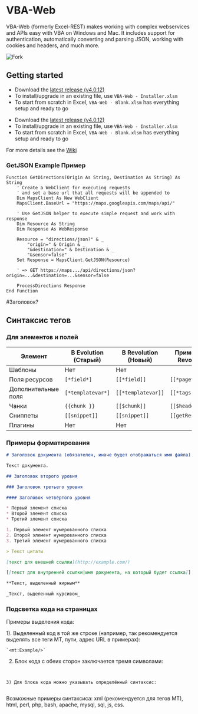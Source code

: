 VBA-Web
=

VBA-Web (formerly Excel-REST) makes working with complex webservices and APIs easy with VBA on Windows and Mac. It includes support for authentication, automatically converting and parsing JSON, working with cookies and headers, and much more.

<img src="http://saahov.ru/assets/2011/06/github-fork-link.png" alt="Fork" />

Getting started
-

- Download the [latest release (v4.0.12)](https://github.com/VBA-tools/VBA-Web/releases)
- To install/upgrade in an existing file, use `VBA-Web - Installer.xlsm`
- To start from scratch in Excel, `VBA-Web - Blank.xlsm` has everything setup and ready to go
* Download the [latest release (v4.0.12)](https://github.com/VBA-tools/VBA-Web/releases)
* To install/upgrade in an existing file, use `VBA-Web - Installer.xlsm`
* To start from scratch in Excel, `VBA-Web - Blank.xlsm` has everything setup and ready to go

For more details see the [Wiki](https://github.com/VBA-tools/VBA-Web/wiki)

### GetJSON Example Пример
```vba
Function GetDirections(Origin As String, Destination As String) As String
    ' Create a WebClient for executing requests
    ' and set a base url that all requests will be appended to
    Dim MapsClient As New WebClient
    MapsClient.BaseUrl = "https://maps.googleapis.com/maps/api/"
    
    ' Use GetJSON helper to execute simple request and work with response
    Dim Resource As String
    Dim Response As WebResponse
    
    Resource = "directions/json?" & _
        "origin=" & Origin & _
        "&destination=" & Destination & _
        "&sensor=false"
    Set Response = MapsClient.GetJSON(Resource)
    
    ' => GET https://maps.../api/directions/json?origin=...&destination=...&sensor=false
    
    ProcessDirections Response
End Function
```

#Заголовок?

## Синтаксис тегов

### Для элементов и полей
Элемент				| В Evolution (Старый)	| В Revolution (Новый)		| Пример (для Revolution)
---|---|---|---
Шаблоны				| Нет					| Нет						|
Поля ресурсов		| `[*field*]`			| `[[*field]]`				| `[[*pagetitle]]`
Дополнительные поля	| `[*templatevar*]`		| `[[*templatevar]]`		| `[[*tags]]`
Чанки				| `{{chunk }}`			| `[[$chunk]]`				| `[[$header]]`
Сниппеты			| `[[snippet]]`			| `[[snippet]]`				| `[[getResources]]`
Плагины				| Нет					| Нет						|

### Примеры форматирования

```markdown
# Заголовок документа (обязателен, иначе будет отображаться имя файла)

Текст документа.

## Заголовок второго уровня

### Заголовок третьего уровня

#### Заголовок четвёртого уровня

* Первый элемент списка
* Второй элемент списка
* Третий элемент списка

1. Первый элемент нумерованного списка
2. Второй элемент нумерованного списка
3. Третий элемент нумерованного списка

> Текст цитаты

[текст для внешней ссылки](http://example.com/)

[[текст для внутренней ссылки|имя документа, на который будет ссылка]] — имя документа должно быть расширения.

**Текст, выделенный жирным**

_Текст, выделенный курсивом_

```

### Подсветка кода на страницах

Примеры выделения кода:

1). Выделенный код в той же строке (например, так рекомендуется выделять все теги MT, пути, адрес URL в примерах):
```
`<mt:Example/>`
```

2) Блок кода с обеих сторон заключается тремя символами:
```
```
```

3) Для блока кода можно указывать определённый синтаксис:
```
```perl
```

Возможные примеры синтаксиса: xml (рекомендуется для тегов MT), html, perl, php, bash, apache, mysql, sql, js, css.
